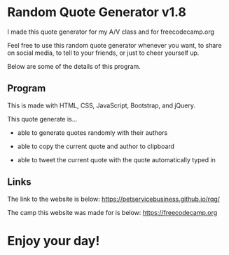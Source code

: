 # Random Quote Generator v1.8

I made this quote generator for my A/V class and for freecodecamp.org

Feel free to use this random quote generator whenever you want, to share on social media, to tell to your friends, or just to cheer yourself up.

Below are some of the details of this program.

## Program

This is made with HTML, CSS, JavaScript, Bootstrap, and jQuery.

This quote generate is...

- able to generate quotes randomly with their authors

- able to copy the current quote and author to clipboard

- able to tweet the current quote with the quote automatically typed in

## Links

The link to the website is below:
https://petservicebusiness.github.io/rqg/

The camp this website was made for is below:
https://freecodecamp.org

# Enjoy your day!
